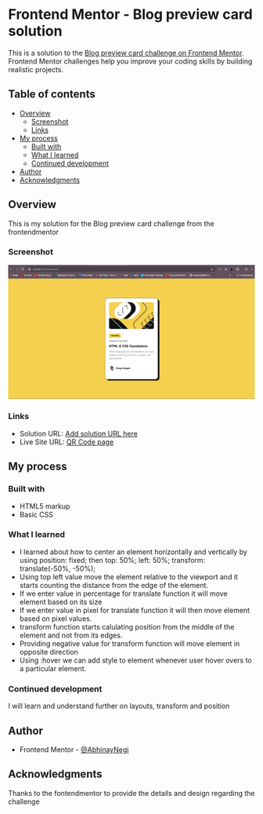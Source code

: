 # Frontend Mentor - Blog preview card solution

This is a solution to the [Blog preview card challenge on Frontend Mentor](https://www.frontendmentor.io/challenges/blog-preview-card-ckPaj01IcS). Frontend Mentor challenges help you improve your coding skills by building realistic projects. 

## Table of contents

- [Overview](#overview)
  - [Screenshot](#screenshot)
  - [Links](#links)
- [My process](#my-process)
  - [Built with](#built-with)
  - [What I learned](#what-i-learned)
  - [Continued development](#continued-development)
- [Author](#author)
- [Acknowledgments](#acknowledgments)

## Overview

This is my solution for the Blog preview card challenge from the frontendmentor

### Screenshot

![](https://github.com/AbhinayNegi/blog-preview-card/blob/main/screenshot/Screenshot.png)

### Links

- Solution URL: [Add solution URL here](https://your-solution-url.com)
- Live Site URL: [QR Code page](https://abhinaynegi.github.io/Blog-preview-card/)

## My process

### Built with

- HTML5 markup
- Basic CSS

### What I learned

- I learned about how to center an element horizontally and vertically by using position: fixed; then top: 50%; left: 50%; transform: translate(-50%, -50%);
- Using top left value move the element relative to the viewport and it starts counting the distance from the edge of the element.
- If we enter value in percentage for translate function it will move element based on its size
- If we enter value in pixel for translate function it will then move element based on pixel values.
- transform function starts calulating position from the middle of the element and not from its edges.
- Providing negative value for transform function will move element in opposite direction
- Using :hover we can add style to element whenever user hover overs to a particular element.


### Continued development

I will learn and understand further on layouts, transform and position

## Author

- Frontend Mentor - [@AbhinayNegi](https://www.frontendmentor.io/profile/AbhinayNegi)

## Acknowledgments

Thanks to the fontendmentor to provide the details and design regarding the challenge
